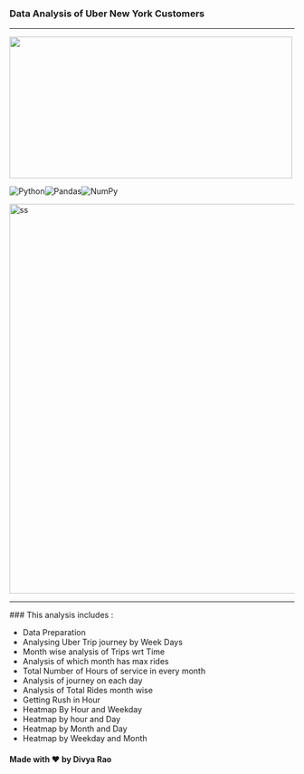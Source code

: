 ### Data Analysis of Uber New York Customers
<hr>
<img src="https://images.squarespace-cdn.com/content/v1/53fb0761e4b0d182e1ba1377/1462443270443-ERKO8A9REVG88FI86MZC/ke17ZwdGBToddI8pDm48kPoswlzjSVMM-SxOp7CV59BZw-zPPgdn4jUwVcJE1ZvWgCjmTad1QpYCGph9EV4QZamWLI2zvYWH8K3-s_4yszcp2ryTI0HqTOaaUohrI8PIYWImRjFtPFKHlWRNOutocvX7mHu1jUDVZgGTp_LFY9w/Qrash_Uber_Dribbble.gif?format=1500w" width="500" height="250"/>

<img alt="Python" src="https://img.shields.io/badge/python%20-%2314354C.svg?&style=for-the-badge&logo=python&logoColor=white"/><img alt="Pandas" src="https://img.shields.io/badge/pandas%20-%23150458.svg?&style=for-the-badge&logo=pandas&logoColor=white" /><img alt="NumPy" src="https://img.shields.io/badge/numpy%20-%23013243.svg?&style=for-the-badge&logo=numpy&logoColor=white" />

<img width="688" alt="ss" src="https://user-images.githubusercontent.com/59830064/115162301-5d097d00-a0c0-11eb-865a-2bfe9ffd4622.png">

<hr/>
### This analysis includes : 

- Data Preparation
- Analysing Uber Trip journey by Week Days
- Month wise analysis of Trips wrt Time
-  Analysis of which month has max rides
-  Total Number of Hours of service in every month
-  Analysis of journey on each day
-  Analysis of Total Rides month wise
-  Getting Rush in Hour
-  Heatmap By Hour and Weekday
-  Heatmap by hour and Day
-  Heatmap by Month and Day
-  Heatmap by Weekday and Month



#### Made with ♥ by Divya Rao
